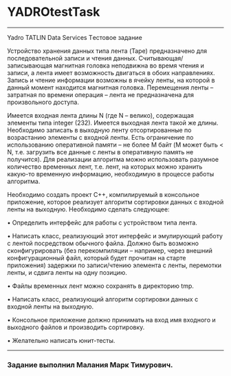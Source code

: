 # YADROtestTask
---
Yadro TATLIN Data Services
Tестовое задание

Устройство хранения данных типа лента (Tape) предназначено для последовательной записи и
чтения данных. Считывающая/записывающая магнитная головка неподвижна во время чтения и
записи, а лента имеет возможность двигаться в обоих направлениях. Запись и чтение информации
возможны в ячейку ленты, на которой в данный момент находится магнитная головка.
Перемещения ленты – затратная по времени операция – лента не предназначена для
произвольного доступа.

Имеется входная лента длины N (где N – велико), содержащая элементы типа integer (232).
Имеется выходная лента такой же длины. Необходимо записать в выходную ленту
отсортированные по возрастанию элементы с входной ленты. Есть ограничение по использованию
оперативной памяти – не более M байт (M может быть < N, т.е. загрузить все данные с ленты в
оперативную память не получится). Для реализации алгоритма можно использовать разумное
количество временных лент, т.е. лент, на которых можно хранить какую-то временную
информацию, необходимую в процессе работы алгоритма.

Необходимо создать проект С++, компилируемый в консольное приложение, которое реализует
алгоритм сортировки данных с входной ленты на выходную. Необходимо сделать следующее:


• Определить интерфейс для работы с устройством типа лента.

• Написать класс, реализующий этот интерфейс и эмулирующий работу с лентой
посредством обычного файла. Должно быть возможно сконфигурировать (без
перекомпиляции – например, через внешний конфигурационный файл, который будет
прочитан на старте приложения) задержки по записи/чтению элемента с ленты, перемотки
ленты, и сдвига ленты на одну позицию.

• Файлы временных лент можно сохранять в директорию tmp.

• Написать класс, реализующий алгоритм сортировки данных с входной ленты на выходную.

• Консольное приложение должно принимать на вход имя входного и выходного файлов и
производить сортировку.

• Желательно написать юнит-тесты.

---
### Задание выполнил Малания Марк Тимурович.


